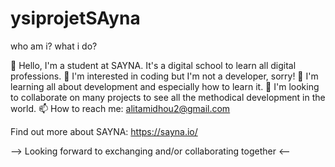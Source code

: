 # ysiprojetSAyna
who am i? what i do?


👋 Hello, I'm a student at SAYNA. It's a digital school to learn all digital professions.
👀 I'm interested in coding but I'm not a developer, sorry!
🌱 I'm learning all about development and especially how to learn it.
💞️ I'm looking to collaborate on many projects to see all the methodical development in the world.
📫 How to reach me: alitamidhou2@gmail.com


Find out more about SAYNA: https://sayna.io/


--> Looking forward to exchanging and/or collaborating together <--
